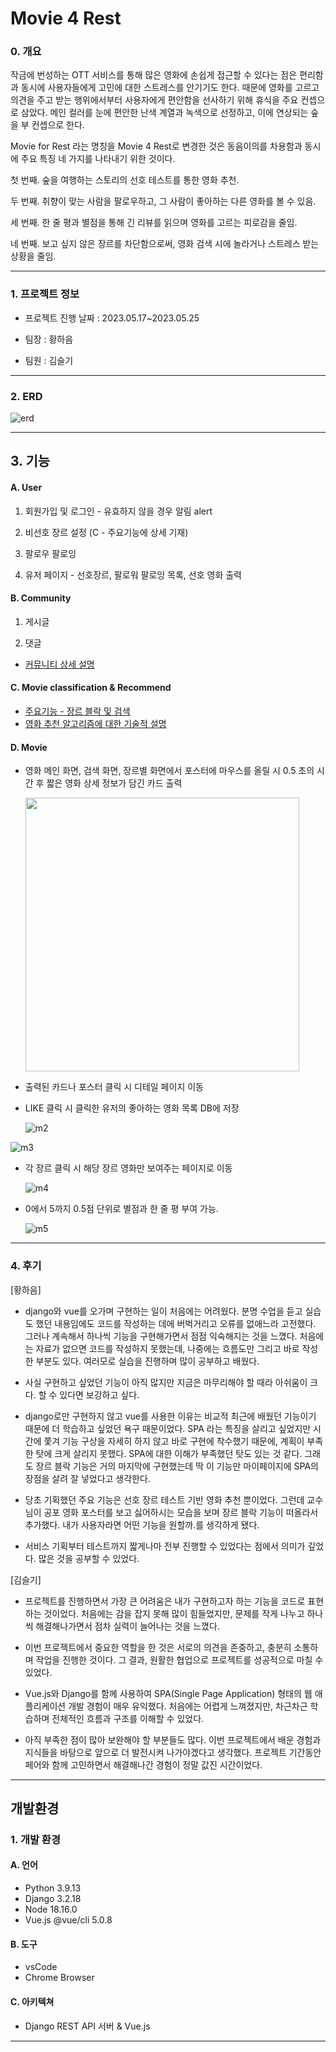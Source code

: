 # Movie 4 Rest

### 0. 개요

  작금에 번성하는 OTT 서비스를 통해 많은 영화에 손쉽게 접근할 수 있다는 점은 편리함과 동시에 사용자들에게 고민에 대한 스트레스를 안기기도 한다. 때문에 영화를 고르고 의견을 주고 받는 행위에서부터 사용자에게 편안함을 선사하기 위해 휴식을 주요 컨셉으로 삼았다. 메인 컬러를 눈에 편안한 난색 계열과 녹색으로 선정하고, 이에 연상되는 숲을 부 컨셉으로 한다.

Movie for Rest 라는 명칭을 Movie 4 Rest로 변경한 것은 동음이의를 차용함과 동시에 주요 특징 네 가지를 나타내기 위한 것이다.

첫 번째. 숲을 여행하는 스토리의 선호 테스트를 통한 영화 추천.

두 번째. 취향이 맞는 사람을 팔로우하고, 그 사람이 좋아하는 다른 영화를 볼 수 있음.

세 번째. 한 줄 평과 별점을 통해 긴 리뷰를 읽으며 영화를 고르는 피로감을 줄임. 

네 번째. 보고 싶지 않은 장르를 차단함으로써, 영화 검색 시에 놀라거나 스트레스 받는 상황을 줄임.

---

### 1. 프로젝트 정보

* 프로젝트 진행 날짜 : 2023.05.17~2023.05.25

* 팀장 : 황하음
* 팀원 : 김슬기

---

### 2. ERD

![erd](https://github.com/seuluv/Movie4resT/assets/121653143/c8705808-2a51-4850-acf8-700db91784fe)

---

## 3. 기능

#### A. User

1. 회원가입 및 로그인 - 유효하지 않을 경우 알림 alert

2. 비선호 장르 설정 (C - 주요기능에 상세 기재)

3. 팔로우 팔로잉

4. 유저 페이지 - 선호장르, 팔로워 팔로잉 목록, 선호 영화 출력

#### B. Community

1. 게시글

2. 댓글
* [커뮤니티 상세 설명](README_community.md)

#### C. Movie classification & Recommend

- [주요기능 - 장르 블락 및 검색](README_main_func_genre_block.md)
- [영화 추천 알고리즘에 대한 기술적 설명](README_recommendation.md)

#### D. Movie

- 영화 메인 화면, 검색 화면, 장르별 화면에서 포스터에 마우스를 올릴 시 0.5 초의 시간 후 짧은 영화 상세 정보가 담긴 카드 출력
  
  <img title="" src="![m1](https://github.com/seuluv/Movie4resT/assets/121653143/4b636e8d-61d1-4b29-aaec-e637fdfe2fe6)" alt="" width="438" data-align="center">

- 출력된 카드나 포스터 클릭 시 디테일 페이지 이동

- LIKE 클릭 시 클릭한 유저의 좋아하는 영화 목록 DB에 저장
  
  ![m2](https://github.com/seuluv/Movie4resT/assets/121653143/2b9759de-40b7-4c88-8c61-a3abe53a437b)
  
 ![m3](https://github.com/seuluv/Movie4resT/assets/121653143/033a6176-e996-4a9d-b8de-be65716abd39)

- 각 장르 클릭 시 해당 장르 영화만 보여주는 페이지로 이동
  
  ![m4](https://github.com/seuluv/Movie4resT/assets/121653143/98f59ed5-f48d-4c0c-b00f-0a778e48b701)

- 0에서 5까지 0.5점 단위로 별점과 한 줄 평 부여 가능.
  
  ![m5](https://github.com/seuluv/Movie4resT/assets/121653143/8f34efa3-c4a6-4a06-aa2f-244efe4a7fd2)

---

### 4. 후기

[황하음]

- django와 vue를 오가며 구현하는 일이 처음에는 어려웠다. 분명 수업을 듣고 실습도 했던 내용임에도 코드를 작성하는 데에 버벅거리고 오류를 없애느라 고전했다. 그러나 계속해서 하나씩 기능을 구현해가면서 점점 익숙해지는 것을 느꼈다. 처음에는 자료가 없으면 코드를 작성하지 못했는데, 나중에는 흐름도만 그리고 바로 작성한 부분도 있다. 여러모로 실습을 진행하며 많이 공부하고 배웠다.

- 사실 구현하고 싶었던 기능이 아직 많지만 지금은 마무리해야 할 때라 아쉬움이 크다. 할 수 있다면 보강하고 싶다. 

- django로만 구현하지 않고 vue를 사용한 이유는 비교적 최근에 배웠던 기능이기 때문에 더 학습하고 싶었던 욕구 때문이었다. SPA 라는 특징을 살리고 싶었지만 시간에 쫓겨 기능 구상을 자세히 하지 않고 바로 구현에 착수했기 때문에, 계획이 부족한 탓에 크게 살리지 못했다. SPA에 대한 이해가 부족했던 탓도 있는 것 같다. 그래도 장르 블락 기능은 거의 마지막에 구현했는데 딱 이 기능만 마이페이지에 SPA의 장점을 살려 잘 넣었다고 생각한다. 

- 당초 기획했던 주요 기능은 선호 장르 테스트 기반 영화 추천 뿐이었다. 그런데 교수님이 공포 영화 포스터를 보고 싫어하시는 모습을 보며 장르 블락 기능이 떠올라서 추가했다. 내가 사용자라면 어떤 기능을 원할까.를 생각하게 됐다.

- 서비스 기획부터 테스트까지 짧게나마 전부 진행할 수 있었다는 점에서 의미가 깊었다. 많은 것을 공부할 수 있었다.

[김슬기]

* 프로젝트를 진행하면서 가장 큰 어려움은 내가 구현하고자 하는 기능을 코드로 표현하는 것이었다. 처음에는 감을 잡지 못해 많이 힘들었지만, 문제를 작게 나누고 하나씩 해결해나가면서 점차 실력이 늘어나는 것을 느꼈다.

* 이번 프로젝트에서 중요한 역할을 한 것은 서로의 의견을 존중하고, 충분히 소통하며 작업을 진행한 것이다. 그 결과, 원활한 협업으로 프로젝트를 성공적으로 마칠 수 있었다.

* Vue.js와 Django를 함께 사용하여 SPA(Single Page Application) 형태의 웹 애플리케이션 개발 경험이 매우 유익했다. 처음에는 어렵게 느껴졌지만, 차근차근 학습하며 전체적인 흐름과 구조를 이해할 수 있었다.
  
* 아직 부족한 점이 많아 보완해야 할 부분들도 많다. 이번 프로젝트에서 배운 경험과 지식들을 바탕으로 앞으로 더 발전시켜 나가야겠다고 생각했다. 프로젝트 기간동안 페어와 함께 고민하면서 해결해나간 경험이 정말 값진 시간이었다.



---

## 개발환경

### 1. 개발 환경

#### A. 언어

* Python 3.9.13
* Django 3.2.18
* Node 18.16.0
* Vue.js @vue/cli 5.0.8

#### B. 도구

* vsCode
* Chrome Browser

#### C. 아키텍쳐

* Django REST API 서버 & Vue.js

----
